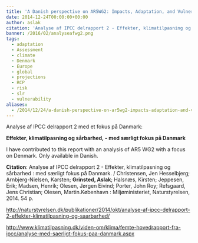 ```yaml
---
title: 'A Danish perspective on AR5WG2: Impacts, Adaptation, and Vulnerability'
date: 2014-12-24T00:00:00+00:00
author: aslak
citation: 'Analyse af IPCC delrapport 2 - Effekter, klimatilpasning og sårbarhed : med særligt fokus på Danmark. / Christensen, Jen Hesselbjerg; Arnbjerg-Nielsen, Karsten; Grinsted, Aslak; Halsnæs, Kirsten; Jeppesen, Erik; Madsen, Henrik; Olesen, Jørgen Eivind; Porter, John Roy; Refsgaard, Jens Christian; Olesen, Martin.København : Miljøministeriet, Naturstyrelsen, 2014. 54 p.'
banner: /2016/02/analyseafwg2.png
tags:
  - adaptation
  - Assessment
  - climate
  - Denmark
  - Europe
  - global
  - projections
  - RCP
  - risk
  - slr
  - vulnerability
aliases:
  - /2014/12/24/a-danish-perspective-on-ar5wg2-impacts-adaptation-and-vulnerability/
---
```

Analyse af IPCC delrapport 2 med et fokus på Danmark:
<!--more--> 
**Effekter, klimatilpasning og sårbarhed, - med særligt fokus på Danmark**

I have contributed to this report with an analysis of AR5 WG2 with a focus on Denmark. Only available in Danish.

**Citation**: Analyse af IPCC delrapport 2 - Effekter, klimatilpasning og sårbarhed : med særligt fokus på Danmark. / Christensen, Jen Hesselbjerg; Arnbjerg-Nielsen, Karsten; **Grinsted, Aslak**; Halsnæs, Kirsten; Jeppesen, Erik; Madsen, Henrik; Olesen, Jørgen Eivind; Porter, John Roy; Refsgaard, Jens Christian; Olesen, Martin.København : Miljøministeriet, Naturstyrelsen, 2014. 54 p.

<http://naturstyrelsen.dk/publikationer/2014/okt/analyse-af-ipcc-delrapport-2-effekter-klimatilpasning-og-saarbarhed/>

<http://www.klimatilpasning.dk/viden-om/klima/femte-hovedrapport-fra-ipcc/analyse-med-saerligt-fokus-paa-danmark.aspx>
